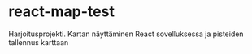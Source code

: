 # react-map-test
Harjoitusprojekti. Kartan näyttäminen React sovelluksessa ja pisteiden tallennus karttaan
